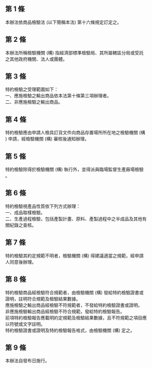 第 1 條
-------
本辦法依商品檢驗法 (以下簡稱本法) 第十六條規定訂定之。

第 2 條
-------
本辦法所稱檢驗機關 (構) 指經濟部標準檢驗局、其所屬轄區分局或受託  
之其他政府機關、法人或團體。

第 3 條
-------
特約檢驗之受理範圍如下：  
一、應施檢驗之輸出商品依本法第十條第三項辦理者。  
二、非應施檢驗之輸出商品。

第 4 條
-------
特約檢驗應由申請人檢具訂貨文件向商品存置場所所在地之檢驗機關 (構  
) 申請，經檢驗機關 (構) 審核後通知辦理。

第 5 條
-------
特約檢驗除得於檢驗機關 (構) 執行外，並得派員臨場監督生產廠場檢驗  
。

第 6 條
-------
特約檢驗視產品性質依下列方式辦理：  
一、成品取樣檢驗。  
二、生產過程檢驗，包括產製計畫、原料、產製過程中之半成品及其他有  
    關紀錄之查核。

第 7 條
-------
特約檢驗其約定規範不明者，檢驗機關 (構) 得建議適當之規範，經申請  
人同意後辦理。

第 8 條
-------
特約檢驗商品經檢驗符合規範者，由檢驗機關 (構) 發給特約檢驗證書或  
證明，註明符合規範及檢驗結果數據。  
應施檢驗之輸出商品經檢驗不符規範者，不發給特約檢驗證書或證明。  
非應施檢驗輸出商品經檢驗不符合規範，發給特約檢驗報告。  
前項特約檢驗報告應載明約定規範及檢驗結果數據，且不符規範之項目應  
以符號或文字註明。  
特約檢驗證書或證明及特約檢驗報告格式，由檢驗機關 (構) 定之。

第 9 條
-------
本辦法自發布日施行。

